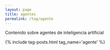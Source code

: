 ```yaml
---
layout: page
title: agentes
permalink: /tag/agente
---
```


Contenido sobre agentes de inteligencia artificial

{% include tag-posts.html tag_name='agente' %}
